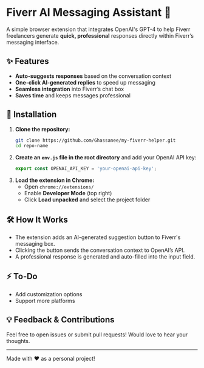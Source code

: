 # Fiverr AI Messaging Assistant 🚀

A simple browser extension that integrates OpenAI's GPT-4 to help Fiverr freelancers generate **quick, professional** responses directly within Fiverr’s messaging interface.

## ✨ Features

- **Auto-suggests responses** based on the conversation context
- **One-click AI-generated replies** to speed up messaging
- **Seamless integration** into Fiverr’s chat box
- **Saves time** and keeps messages professional

## 📌 Installation

1. **Clone the repository:**
   ```sh
   git clone https://github.com/Ghassanee/my-fiverr-helper.git
   cd repo-name
   ```
2. **Create an `env.js` file in the root directory** and add your OpenAI API key:
   ```js
   export const OPENAI_API_KEY = 'your-openai-api-key';
   ```
3. **Load the extension in Chrome:**
   - Open `chrome://extensions/`
   - Enable **Developer Mode** (top right)
   - Click **Load unpacked** and select the project folder

## 🛠 How It Works

- The extension adds an AI-generated suggestion button to Fiverr's messaging box.
- Clicking the button sends the conversation context to OpenAI’s API.
- A professional response is generated and auto-filled into the input field.

## ⚡ To-Do

- Add customization options
- Support more platforms

## 💡 Feedback & Contributions

Feel free to open issues or submit pull requests! Would love to hear your thoughts.

---

Made with ❤️ as a personal project!
